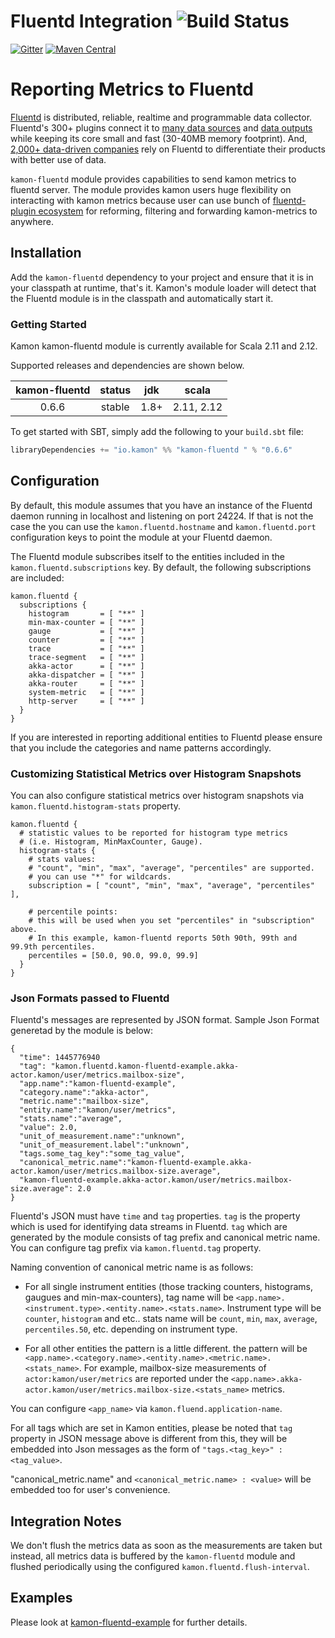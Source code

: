 Fluentd Integration    ![Build Status](https://travis-ci.org/kamon-io/kamon-fluentd.svg?branch=master)
==========================

[![Gitter](https://badges.gitter.im/Join%20Chat.svg)](https://gitter.im/kamon-io/Kamon?utm_source=badge&utm_medium=badge&utm_campaign=pr-badge&utm_content=badge)
[![Maven Central](https://maven-badges.herokuapp.com/maven-central/io.kamon/kamon-fluentd_2.11/badge.svg)](https://maven-badges.herokuapp.com/maven-central/io.kamon/kamon-fluentd_2.11)

Reporting Metrics to Fluentd
===========================
[Fluentd] is distributed, reliable, realtime and programmable data collector. Fluentd's 300+ plugins connect it to [many data sources](http://www.fluentd.org/datasources) and [data outputs](http://www.fluentd.org/dataoutputs) while keeping its core small and fast (30-40MB memory footprint). And, [2,000+ data-driven companies](http://www.fluentd.org/testimonials) rely on Fluentd to differentiate their products with better use of data.

`kamon-fluentd` module provides capabilities to send kamon metrics to fluentd server. The module provides kamon users huge flexibility on interacting with kamon metrics because user can use bunch of [fluentd-plugin ecosystem](http://www.fluentd.org/plugins) for reforming, filtering and forwarding kamon-metrics to anywhere.

Installation
------------

Add the `kamon-fluentd` dependency to your project and ensure that it is in your classpath at runtime, that's it.
Kamon's module loader will detect that the Fluentd module is in the classpath and automatically start it.

### Getting Started

Kamon kamon-fluentd module is currently available for Scala 2.11 and 2.12.

Supported releases and dependencies are shown below.

| kamon-fluentd  | status | jdk  | scala            |
|:------:|:------:|:----:|------------------|
|  0.6.6 | stable | 1.8+ |  2.11, 2.12  |

To get started with SBT, simply add the following to your `build.sbt`
file:

```scala
libraryDependencies += "io.kamon" %% "kamon-fluentd " % "0.6.6"
```

Configuration
-------------

By default, this module assumes that you have an instance of the Fluentd daemon running in localhost and listening on port 24224. If that is not the case the you can use the `kamon.fluentd.hostname` and `kamon.fluentd.port` configuration keys to point the module at your Fluentd daemon.

The Fluentd module subscribes itself to the entities included in the `kamon.fluentd.subscriptions` key. By default, the following subscriptions are included:

```typesafeconfig
kamon.fluentd {
  subscriptions {
    histogram       = [ "**" ]
    min-max-counter = [ "**" ]
    gauge           = [ "**" ]
    counter         = [ "**" ]
    trace           = [ "**" ]
    trace-segment   = [ "**" ]
    akka-actor      = [ "**" ]
    akka-dispatcher = [ "**" ]
    akka-router     = [ "**" ]
    system-metric   = [ "**" ]
    http-server     = [ "**" ]
  }
}
```

If you are interested in reporting additional entities to Fluentd please ensure that you include the categories and name patterns accordingly.

### Customizing Statistical Metrics over Histogram Snapshots ###
You can also configure statistical metrics over histogram snapshots via `kamon.fluentd.histogram-stats` property.

```typesafeconfig
kamon.fluentd {
  # statistic values to be reported for histogram type metrics
  # (i.e. Histogram, MinMaxCounter, Gauge).
  histogram-stats {
    # stats values:
    # "count", "min", "max", "average", "percentiles" are supported.
    # you can use "*" for wildcards.
    subscription = [ "count", "min", "max", "average", "percentiles" ],

    # percentile points:
    # this will be used when you set "percentiles" in "subscription" above.
    # In this example, kamon-fluentd reports 50th 90th, 99th and 99.9th percentiles.
    percentiles = [50.0, 90.0, 99.0, 99.9]
  }
}
```
### Json Formats passed to Fluentd ###

Fluentd's messages are represented by JSON format.  Sample Json Format generetad by the module is below:

```
{
  "time": 1445776940
  "tag": "kamon.fluentd.kamon-fluentd-example.akka-actor.kamon/user/metrics.mailbox-size",
  "app.name":"kamon-fluentd-example",
  "category.name":"akka-actor",
  "metric.name":"mailbox-size",
  "entity.name":"kamon/user/metrics",
  "stats.name":"average",
  "value": 2.0,
  "unit_of_measurement.name":"unknown",
  "unit_of_measurement.label":"unknown",
  "tags.some_tag_key":"some_tag_value",
  "canonical_metric.name":"kamon-fluentd-example.akka-actor.kamon/user/metrics.mailbox-size.average",
  "kamon-fluentd-example.akka-actor.kamon/user/metrics.mailbox-size.average": 2.0
}
```

Fluentd's JSON must have `time` and `tag` properties. `tag` is the property which is used for identifying data streams in Fluentd. `tag` which are generated by the module consists of tag prefix and canonical metric name. You can configure tag prefix via `kamon.fluentd.tag` property.

Naming convention of canonical metric name is as follows:

* For all single instrument entities (those tracking counters, histograms, gaugues and min-max-counters), tag name will be `<app.name>.<instrument.type>.<entity.name>.<stats.name>`. Instrument type will be `counter`, `histogram` and etc.. stats name will be `count`, `min`, `max`, `average`, `percentiles.50`, etc. depending on instrument type.

* For all other entities the pattern is a little different. the pattern will be `<app.name>.<category.name>.<entity.name>.<metric.name>.<stats_name>`.  For example, mailbox-size measurements of `actor:kamon/user/metrics` are reported under the `<app.name>.akka-actor.kamon/user/metrics.mailbox-size.<stats_name>` metrics.

You can configure `<app_name>` via `kamon.fluend.application-name`.

For all tags which are set in Kamon entities, please be noted that `tag` property in JSON message above is different from this, they will be embedded into Json messages as the form of `"tags.<tag_key>" : <tag_value>`.

"canonical_metric.name" and `<canonical_metric.name> : <value>` will be embedded too for user's convenience.

Integration Notes
-----------------

We don't flush the metrics data as soon as the measurements are taken but instead, all metrics data is buffered by the `kamon-fluentd` module and flushed periodically using the configured `kamon.fluentd.flush-interval`.

Examples
--------
Please look at [kamon-fluentd-example](https://github.com/kamon-io/Kamon/tree/master/kamon-examples/kamon-fluentd-example) for further details.

[Fluentd]: http://www.fluentd.org/
